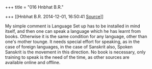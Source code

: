 +++
title = "016 Hnbhat B.R."

+++
[[Hnbhat B.R.	2014-12-01, 16:50:41 [Source](https://groups.google.com/g/samskrita/c/sahtf-i5c-E)]]



My simple comment is Language Set up has to be installed in mind  
itself, and then one can speak a language which he has learnt from  
books. Otherwise it is the same condition for any language, other than  
one's mother tounge. It needs special effort for speaking, as in the  
case of foreign languages, in the case of Sanskrit also, Spoken  
Sanskrit is the movement in this direction. No book is necessary, only  
training to speak is the need of the time, as other sources are  
available online and offline.  

